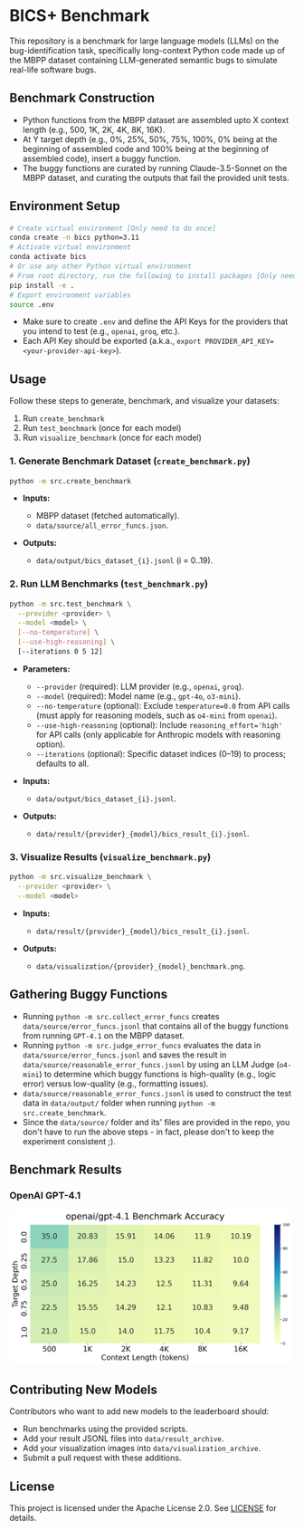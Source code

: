 # BICS+ Benchmark

This repository is a benchmark for large language models (LLMs) on the bug-identification task, specifically long-context Python code made up of the MBPP dataset containing LLM-generated semantic bugs to simulate real-life software bugs.

## Benchmark Construction

- Python functions from the MBPP dataset are assembled upto X context length (e.g., 500, 1K, 2K, 4K, 8K, 16K).
- At Y target depth (e.g., 0%, 25%, 50%, 75%, 100%, 0% being at the beginning of assembled code and 100% being at the beginning of assembled code), insert a buggy function.
- The buggy functions are curated by running Claude-3.5-Sonnet on the MBPP dataset, and curating the outputs that fail the provided unit tests.

## Environment Setup

```bash
# Create virtual environment [Only need to do once]
conda create -n bics python=3.11
# Activate virtual environment
conda activate bics
# Or use any other Python virtual environment
# From root directory, run the following to install packages [Only need to do once]
pip install -e .
# Export environment variables
source .env
```

- Make sure to create `.env` and define the API Keys for the providers that you intend to test (e.g., `openai`, `groq`, etc.).
- Each API Key should be exported (a.k.a., `export PROVIDER_API_KEY=<your-provider-api-key>`).

## Usage

Follow these steps to generate, benchmark, and visualize your datasets:

1. Run `create_benchmark`
2. Run `test_benchmark` (once for each model)
3. Run `visualize_benchmark` (once for each model)

### 1. Generate Benchmark Dataset (`create_benchmark.py`)

```bash
python -m src.create_benchmark
```

* **Inputs:**

  * MBPP dataset (fetched automatically).
  * `data/source/all_error_funcs.json`.
* **Outputs:**

  * `data/output/bics_dataset_{i}.jsonl` (i = 0..19).

### 2. Run LLM Benchmarks (`test_benchmark.py`)

```bash
python -m src.test_benchmark \
  --provider <provider> \
  --model <model> \
  [--no-temperature] \
  [--use-high-reasoning] \
  [--iterations 0 5 12]
```

* **Parameters:**

  * `--provider` (required): LLM provider (e.g., `openai`, `groq`).
  * `--model` (required): Model name (e.g., `gpt-4o`, `o3-mini`).
  * `--no-temperature` (optional): Exclude `temperature=0.0` from API calls (must apply for reasoning models, such as `o4-mini` from `openai`).
  * `--use-high-reasoning` (optional): Include `reasoning_effort='high'` for API calls (only applicable for Anthropic models with reasoning option).
  * `--iterations` (optional): Specific dataset indices (0–19) to process; defaults to all.
* **Inputs:**

  * `data/output/bics_dataset_{i}.jsonl`.
* **Outputs:**

  * `data/result/{provider}_{model}/bics_result_{i}.jsonl`.

### 3. Visualize Results (`visualize_benchmark.py`)

```bash
python -m src.visualize_benchmark \
  --provider <provider> \
  --model <model>
```

* **Inputs:**

  * `data/result/{provider}_{model}/bics_result_{i}.jsonl`.
* **Outputs:**

  * `data/visualization/{provider}_{model}_benchmark.png`.

## Gathering Buggy Functions

* Running `python -m src.collect_error_funcs` creates `data/source/error_funcs.jsonl` that contains all of the buggy functions from running `GPT-4.1` on the MBPP dataset.
* Running `python -m src.judge_error_funcs` evaluates the data in `data/source/error_funcs.jsonl` and saves the result in `data/source/reasonable_error_funcs.jsonl` by using an LLM Judge (`o4-mini`) to determine which buggy functions is high-quality (e.g., logic error) versus low-quality (e.g., formatting issues).
* `data/source/reasonable_error_funcs.jsonl` is used to construct the test data in `data/output/` folder when running `python -m src.create_benchmark`.
* Since the `data/source/` folder and its' files are provided in the repo, you don't have to run the above steps - in fact, please don't to keep the experiment consistent ;).

## Benchmark Results

### OpenAI GPT-4.1

<img src="data/visualization_archive/openai_gpt-4.1_benchmark.png" width="500px" alt="OpenAI GPT-4.1 Benchmark">

## Contributing New Models

Contributors who want to add new models to the leaderboard should:

* Run benchmarks using the provided scripts.
* Add your result JSONL files into `data/result_archive`.
* Add your visualization images into `data/visualization_archive`.
* Submit a pull request with these additions.

## License

This project is licensed under the Apache License 2.0. See [LICENSE](LICENSE) for details.
